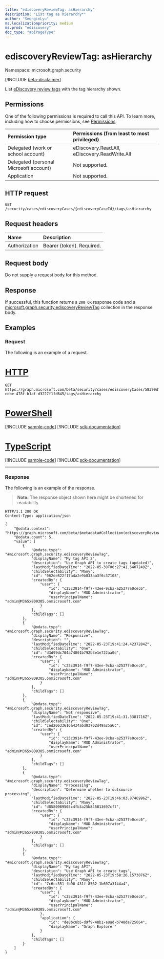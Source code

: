 ```yaml
---
title: "ediscoveryReviewTag: asHierarchy"
description: "List tag as hierarchy*"
author: "SeunginLyu"
ms.localizationpriority: medium
ms.prod: "ediscovery"
doc_type: "apiPageType"
---
```


# ediscoveryReviewTag: asHierarchy
Namespace: microsoft.graph.security

[!INCLUDE [beta-disclaimer](../../includes/beta-disclaimer.md)]

List [eDiscovery review tags](../resources/security-ediscoveryreviewtag.md) with the tag hierarchy shown.

## Permissions
One of the following permissions is required to call this API. To learn more, including how to choose permissions, see [Permissions](/graph/permissions-reference).

|Permission type|Permissions (from least to most privileged)|
|:---|:---|
|Delegated (work or school account)|eDiscovery.Read.All, eDiscovery.ReadWrite.All|
|Delegated (personal Microsoft account)|Not supported.|
|Application|Not supported.|

## HTTP request

<!-- {
  "blockType": "ignored"
}
-->
``` http
GET /security/cases/ediscoveryCases/{ediscoveryCaseId}/tags/asHierarchy
```

## Request headers
|Name|Description|
|:---|:---|
|Authorization|Bearer {token}. Required.|

## Request body
Do not supply a request body for this method.

## Response

If successful, this function returns a `200 OK` response code and a [microsoft.graph.security.ediscoveryReviewTag](../resources/security-ediscoveryreviewtag.md) collection in the response body.

## Examples

### Request
The following is an example of a request.

# [HTTP](#tab/http)
<!-- {
  "blockType": "request",
  "name": "ediscoveryreviewtagthis.ashierarchy"
}
-->
``` http
GET https://graph.microsoft.com/beta/security/cases/ediscoveryCases/58399dff-cebe-478f-b1af-d3227f1fd645/tags/asHierarchy
```

# [PowerShell](#tab/powershell)
[!INCLUDE [sample-code](../includes/snippets/powershell/ediscoveryreviewtagthisashierarchy-powershell-snippets.md)]
[!INCLUDE [sdk-documentation](../includes/snippets/snippets-sdk-documentation-link.md)]

# [TypeScript](#tab/typescript)
[!INCLUDE [sample-code](../includes/snippets/typescript/ediscoveryreviewtagthisashierarchy-typescript-snippets.md)]
[!INCLUDE [sdk-documentation](../includes/snippets/snippets-sdk-documentation-link.md)]

---

### Response
The following is an example of the response.
>**Note:** The response object shown here might be shortened for readability.
<!-- {
  "blockType": "response",
  "truncated": true,
  "@odata.type": "Collection(microsoft.graph.security.ediscoveryReviewTag)"
}
-->
``` http
HTTP/1.1 200 OK
Content-Type: application/json

{
    "@odata.context": "https://graph.microsoft.com/beta/$metadata#Collection(ediscoveryReviewTag)",
    "@odata.count": 5,
    "value": [
        {
            "@odata.type": "#microsoft.graph.security.ediscoveryReviewTag",
            "displayName": "My tag API 2",
            "description": "Use Graph API to create tags (updated)",
            "lastModifiedDateTime": "2022-05-30T00:27:41.6407249Z",
            "childSelectability": "Many",
            "id": "062de822f17a4a2e9b833aa3f6c37108",
            "createdBy": {
                "user": {
                    "id": "c25c3914-f9f7-43ee-9cba-a25377e0cec6",
                    "displayName": "MOD Administrator",
                    "userPrincipalName": "admin@M365x809305.onmicrosoft.com"
                }
            },
            "childTags": []
        },
        {
            "@odata.type": "#microsoft.graph.security.ediscoveryReviewTag",
            "displayName": "Responsive",
            "description": "",
            "lastModifiedDateTime": "2022-05-23T19:41:24.4237284Z",
            "childSelectability": "One",
            "id": "d3d99dc704a74801b792b3e1e722aa0d",
            "createdBy": {
                "user": {
                    "id": "c25c3914-f9f7-43ee-9cba-a25377e0cec6",
                    "displayName": "MOD Administrator",
                    "userPrincipalName": "admin@M365x809305.onmicrosoft.com"
                }
            },
            "childTags": []
        },
        {
            "@odata.type": "#microsoft.graph.security.ediscoveryReviewTag",
            "displayName": "Not responsive",
            "lastModifiedDateTime": "2022-05-23T19:41:31.3381716Z",
            "childSelectability": "One",
            "id": "ced26633616a434abd83762d49a25a6c",
            "createdBy": {
                "user": {
                    "id": "c25c3914-f9f7-43ee-9cba-a25377e0cec6",
                    "displayName": "MOD Administrator",
                    "userPrincipalName": "admin@M365x809305.onmicrosoft.com"
                }
            },
            "childTags": []
        },
        {
            "@odata.type": "#microsoft.graph.security.ediscoveryReviewTag",
            "displayName": "Processing",
            "description": "Determine whether to outsource processing",
            "lastModifiedDateTime": "2022-05-23T19:46:03.8746996Z",
            "childSelectability": "Many",
            "id": "d8580989505c4fb3a25b845013697cf7",
            "createdBy": {
                "user": {
                    "id": "c25c3914-f9f7-43ee-9cba-a25377e0cec6",
                    "displayName": "MOD Administrator",
                    "userPrincipalName": "admin@M365x809305.onmicrosoft.com"
                }
            },
            "childTags": []
        },
        {
            "@odata.type": "#microsoft.graph.security.ediscoveryReviewTag",
            "displayName": "My tag API",
            "description": "Use Graph API to create tags",
            "lastModifiedDateTime": "2022-05-23T19:58:26.1573076Z",
            "childSelectability": "Many",
            "id": "7c6cc351-fb90-431f-8562-1b607a3144a4",
            "createdBy": {
                "user": {
                    "id": "c25c3914-f9f7-43ee-9cba-a25377e0cec6",
                    "displayName": "MOD Administrator",
                    "userPrincipalName": "admin@M365x809305.onmicrosoft.com"
                },
                "application": {
                    "id": "de8bc8b5-d9f9-48b1-a8ad-b748da725064",
                    "displayName": "Graph Explorer"
                }
            },
            "childTags": []
        }
    ]
}
```

